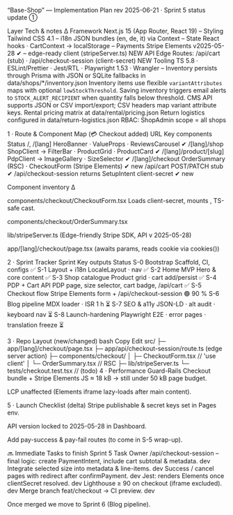 “Base-Shop” — Implementation Plan
rev 2025-06-21 · Sprint 5 status update ①

Layer Tech & notes Δ
Framework Next.js 15 (App Router, React 19) –
Styling Tailwind CSS 4.1 –
i18n JSON bundles (en, de, it) via Context –
State React hooks · CartContext → localStorage –
Payments Stripe Elements v2025-05-28 ✔ – edge-ready client (stripeServer.ts) NEW
API Edge Routes: /api/cart (stub) · /api/checkout-session (client-secret) NEW
Tooling TS 5.8 · ESLint/Prettier · Jest/RTL · Playwright 1.53 · Wrangler –
Inventory persists through Prisma with JSON or SQLite fallbacks in data/shops/\*/inventory.json
Inventory items use flexible `variantAttributes` maps with optional `lowStockThreshold`.
Saving inventory triggers email alerts to `STOCK_ALERT_RECIPIENT` when quantity falls below threshold.
CMS API supports JSON or CSV import/export; CSV headers map variant attribute keys.
Rental pricing matrix at data/rental/pricing.json
Return logistics configured in data/return-logistics.json
RBAC: ShopAdmin scope = all shops

1 · Route & Component Map (💳 Checkout added)
URL Key components Status
/, /[lang] HeroBanner · ValueProps · ReviewsCarousel ✔
/[lang]/shop ShopClient → FilterBar · ProductGrid · ProductCard ✔
/[lang]/product/[slug] PdpClient → ImageGallery · SizeSelector ✔
/[lang]/checkout OrderSummary (RSC) · CheckoutForm (Stripe Elements) ✔ new
/api/cart POST/PATCH stub ✔
/api/checkout-session returns SetupIntent client-secret ✔ new

Component inventory Δ

components/checkout/CheckoutForm.tsx
Loads client-secret, mounts <Elements locale={…}>, TS-safe cast.

components/checkout/OrderSummary.tsx

lib/stripeServer.ts (Edge-friendly Stripe SDK, API v 2025-05-28)

app/[lang]/checkout/page.tsx (awaits params, reads cookie via cookies())

2 · Sprint Tracker
Sprint Key outputs Status
S-0 Bootstrap Scaffold, CI, configs ✅
S-1 Layout + i18n LocaleLayout · nav ✅
S-2 Home MVP Hero & core content ✅
S-3 Shop catalogue Product grid · cart add/persist ✅
S-4 PDP + Cart API PDP page, size selector, cart badge, /api/cart ✅
S-5 Checkout flow Stripe Elements form + /api/checkout-session 🟢 90 %
S-6 Blog pipeline MDX loader · ISR 1 h ⏳
S-7 SEO & a11y JSON-LD · alt audit · keyboard nav ⏳
S-8 Launch-hardening Playwright E2E · error pages · translation freeze ⏳

3 · Repo Layout (new/changed)
bash
Copy
Edit
src/
├─ app/[lang]/checkout/page.tsx
├─ app/api/checkout-session/route.ts (edge server action)
├─ components/checkout/
│ ├─ CheckoutForm.tsx // 'use client'
│ └─ OrderSummary.tsx // RSC
├─ lib/stripeServer.ts
└─ tests/checkout.test.tsx // (todo)
4 · Performance Guard-Rails
Checkout bundle + Stripe Elements JS ≈ 18 kB → still under 50 kB page budget.

LCP unaffected (Elements iframe lazy-loads after main content).

5 · Launch Checklist (delta)
Stripe publishable & secret keys set in Pages env.

API version locked to 2025-05-28 in Dashboard.

Add pay-success & pay-fail routes (to come in S-5 wrap-up).

🔜 Immediate Tasks to finish Sprint 5
Task Owner
/api/checkout-session – final logic: create PaymentIntent, include cart subtotal & metadata. dev
Integrate selected size into metadata & line-items. dev
Success / cancel pages with redirect after confirmPayment. dev
Jest: renders Elements once clientSecret resolved. dev
Lighthouse ≥ 90 on checkout (iframe excluded). dev
Merge branch feat/checkout → CI preview. dev

Once merged we move to Sprint 6 (Blog pipeline).
